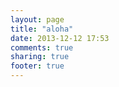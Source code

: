 ```yaml
---
layout: page
title: "aloha"
date: 2013-12-12 17:53
comments: true
sharing: true
footer: true
---
```

